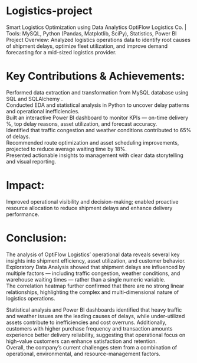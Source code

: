 # Logistics-project
Smart Logistics Optimization using Data Analytics  OptiFlow Logistics Co. | Tools: MySQL, Python (Pandas, Matplotlib, SciPy), Statistics, Power BI  Project Overview: Analyzed logistics operations data to identify root causes of shipment delays, optimize fleet utilization, and improve demand forecasting for a mid-sized logistics provider.

# Key Contributions & Achievements:     
Performed data extraction and transformation from MySQL database using SQL and SQLAlchemy .       
Conducted EDA and statistical analysis in Python to uncover delay patterns and operational inefficiencies.    
Built an interactive Power BI dashboard to monitor KPIs — on-time delivery %, top delay reasons, asset utilization, and forecast accuracy.       
Identified that traffic congestion and weather conditions contributed to 65% of delays.      
Recommended route optimization and asset scheduling improvements, projected to reduce average waiting time by 18%.     
Presented actionable insights to management with clear data storytelling and visual reporting.       

# Impact:     
Improved operational visibility and decision-making; enabled proactive resource allocation to reduce shipment delays and enhance delivery performance.  

# Conclusion:  
The analysis of OptiFlow Logistics’ operational data reveals several key insights into shipment efficiency, asset utilization, and customer behavior.  
Exploratory Data Analysis showed that shipment delays are influenced by multiple factors — including traffic congestion, weather conditions, and warehouse waiting times — rather than a single numeric variable.   
 The correlation heatmap further confirmed that there are no strong linear relationships, highlighting the complex and multi-dimensional nature of logistics operations.  

Statistical analysis and Power BI dashboards identified that heavy traffic and weather issues are the leading causes of delays, while under-utilized assets contribute to inefficiencies and cost overruns. Additionally, customers with higher purchase frequency and transaction amounts experience better delivery reliability, suggesting that operational focus on high-value customers can enhance satisfaction and retention.  
Overall, the company’s current challenges stem from a combination of operational, environmental, and resource-management factors.   


